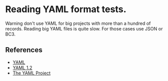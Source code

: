 # Reading YAML format tests.

Warning don't use YAML for big projects with more than a hundred of records. Reading big YAML files is quite slow. For those cases use JSON or BC3.


## References

- [YAML](https://en.wikipedia.org/wiki/YAML)
- [YAML 1.2](https://yaml.org/)
- [The YAML Project](https://github.com/yaml/)

